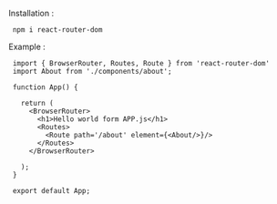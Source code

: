 Installation : 

     npm i react-router-dom

Example :

     import { BrowserRouter, Routes, Route } from 'react-router-dom'
     import About from './components/about';
     
     function App() {
     
       return (
         <BrowserRouter>
           <h1>Hello world form APP.js</h1>
           <Routes>
             <Route path='/about' element={<About/>}/>
           </Routes>
         </BrowserRouter>
     
       );
     }
     
     export default App;
